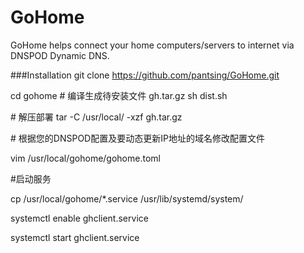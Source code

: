GoHome
======

GoHome helps connect your home computers/servers to internet via DNSPOD Dynamic DNS.

###Installation
git clone https://github.com/pantsing/GoHome.git

cd gohome
\# 编译生成待安装文件 gh.tar.gz
sh dist.sh

\# 解压部署
tar -C /usr/local/ -xzf gh.tar.gz

\# 根据您的DNSPOD配置及要动态更新IP地址的域名修改配置文件

vim /usr/local/gohome/gohome.toml

\#启动服务

cp /usr/local/gohome/*.service /usr/lib/systemd/system/

systemctl enable ghclient.service

systemctl start ghclient.service
